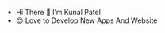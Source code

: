 - Hi There 👋  I’m Kunal Patel
- 😍 Love to Develop New Apps And Website



<!---
kunal140699/kunal140699 is a ✨ special ✨ repository because its `README.md` (this file) appears on your GitHub profile.
You can click the Preview link to take a look at your changes.
--->
